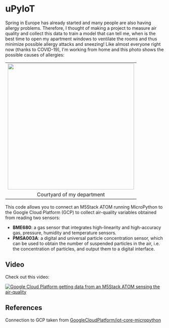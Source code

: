 # uPyIoT

Spring in Europe has already started and many people are also having allergy problems. Therefore, I thought of making a project to measure air quality and collect this data to train a model that can tell me, when is the best time to open my apartment windows to ventilate the rooms and thus minimize possible allergy attacks and sneezing! Like almost everyone right now (thanks to COVID-19), I'm working from home and this photo shows the possible causes of allergies:

|       |
|:-----:|
|<img src="https://lemariva.com/storage/app/uploads/public/5e8/a10/3a0/5e8a103a0e68e594189329.jpg" width="400px" style="max-width:400px">|
|Courtyard of my department|

This code allows you to connect an M5Stack ATOM running MicroPython to the Google Cloud Platform (GCP) to collect air-quality variables obtained from reading two sensors:
* **BME680**: a gas sensor that integrates high-linearity and high-accuracy gas, pressure, humidity and temperature sensors. 
* **PMSA003A**: a digital and universal particle concentration sensor, which can be used to obtain the number of suspended particles in the air, i.e. the concentration of particles, and output them to a digital interface.

## Video
Check out this video:

[![Google Cloud Platform getting data from an M5Stack ATOM sensing the air-quality](https://img.youtube.com/vi/DTF0sHlUx7Y/0.jpg)](https://www.youtube.com/watch?v=DTF0sHlUx7Y)


## References
Connection to GCP taken from <a href="https://github.com/GoogleCloudPlatform/iot-core-micropython" target="_blank">GoogleCloudPlatform/iot-core-micropython</a>
